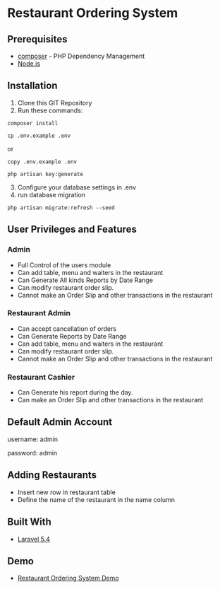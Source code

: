 # Restaurant Ordering System

## Prerequisites
* [composer](https://getcomposer.org/) - PHP Dependency Management
* [Node.js](https://nodejs.org/en/)

## Installation
1. Clone this GIT Repository
2. Run these commands:
```
composer install
```
```
cp .env.example .env
```
or
```
copy .env.example .env
```
```
php artisan key:generate
```

3. Configure your database settings in .env
4. run database migration
```
php artisan migrate:refresh --seed
```

## User Privileges and Features
### Admin
* Full Control of the users module
* Can add table, menu and waiters in the restaurant
* Can Generate All kinds Reports by Date Range
* Can modify restaurant order slip.
* Cannot make an Order Slip and other transactions in the restaurant

### Restaurant Admin
* Can accept cancellation of orders
* Can Generate Reports by Date Range
* Can add table, menu and waiters in the restaurant
* Can modify restaurant order slip.
* Cannot make an Order Slip and other transactions in the restaurant

### Restaurant Cashier
* Can Generate his report during the day. 
* Can make an Order Slip and other transactions in the restaurant

## Default Admin Account
username: admin

password: admin

## Adding Restaurants
* Insert new row in restaurant table
* Define the name of the restaurant in the name column

## Built With

* [Laravel 5.4](https://laravel.com/)

## Demo
* [Restaurant Ordering System Demo](http://restaurant-ordering-system.systemph.com/)